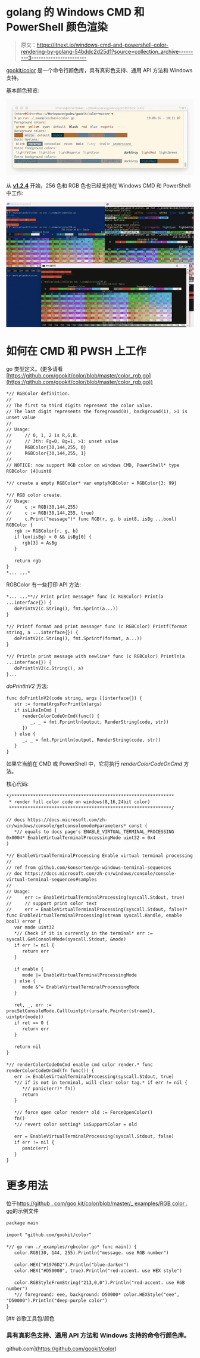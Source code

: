 # golang 的 Windows CMD 和 PowerShell 颜色渲染

> 原文：<https://itnext.io/windows-cmd-and-powershell-color-rendering-by-golang-54bddc2d25d1?source=collection_archive---------3----------------------->

[gookit/color](https://github.com/gookit/color) 是一个命令行颜色库，具有真彩色支持、通用 API 方法和 Windows 支持。

基本颜色预览:

![](img/b9fcaa94606121ae850758df69ecf33f.png)

从 [**v1.2.4**](https://github.com/gookit/color/releases/tag/v1.2.4) 开始，256 色和 RGB 色也已经支持在 Windows CMD 和 PowerShell 中工作:

![](img/10961a14812e4ad3e9dd8d1e17e3f44e.png)

# 如何在 CMD 和 PWSH 上工作

go 类型定义。(更多请看[https://github.com/gookit/color/blob/master/color_rgb.go](https://github.com/gookit/color/blob/master/color_rgb.go))

```
*// RGBColor definition.
//
// The first to third digits represent the color value.
// The last digit represents the foreground(0), background(1), >1 is unset value
//
// Usage:
//     // 0, 1, 2 is R,G,B.
//     // 3th: Fg=0, Bg=1, >1: unset value
//     RGBColor{30,144,255, 0}
//     RGBColor{30,144,255, 1}
//
// NOTICE: now support RGB color on windows CMD, PowerShell* type RGBColor [4]uint8

*// create a empty RGBColor* var emptyRGBColor = RGBColor{3: 99}

*// RGB color create.
// Usage:
//     c := RGB(30,144,255)
//     c := RGB(30,144,255, true)
//     c.Print("message")* func RGB(r, g, b uint8, isBg ...bool) RGBColor {
   rgb := RGBColor{r, g, b}
   if len(isBg) > 0 && isBg[0] {
      rgb[3] = AsBg
   }

   return rgb
}
*... ...*
```

RGBColor 有一些打印 API 方法:

```
*... ...**// Print print message* func (c RGBColor) Print(a ...interface{}) {
   doPrintV2(c.String(), fmt.Sprint(a...))
}

*// Printf format and print message* func (c RGBColor) Printf(format string, a ...interface{}) {
   doPrintV2(c.String(), fmt.Sprintf(format, a...))
}

*// Println print message with newline* func (c RGBColor) Println(a ...interface{}) {
   doPrintlnV2(c.String(), a)
}...
```

*doPrintlnV2* 方法:

```
func doPrintlnV2(code string, args []interface{}) {
   str := formatArgsForPrintln(args)
   if isLikeInCmd {
      renderColorCodeOnCmd(func() {
         _, _ = fmt.Fprintln(output, RenderString(code, str))
      })
   } else {
      _, _ = fmt.Fprintln(output, RenderString(code, str))
   }
}
```

如果它当前在 CMD 或 PowerShell 中，它将执行 *renderColorCodeOnCmd* 方法。

核心代码:

```
*/*************************************************************
 * render full color code on windows(8,16,24bit color)
 *************************************************************/

// docs https://docs.microsoft.com/zh-cn/windows/console/getconsolemode#parameters* const (
   *// equals to docs page's ENABLE_VIRTUAL_TERMINAL_PROCESSING 0x0004* EnableVirtualTerminalProcessingMode uint32 = 0x4
)

*// EnableVirtualTerminalProcessing Enable virtual terminal processing
//
// ref from github.com/konsorten/go-windows-terminal-sequences
// doc https://docs.microsoft.com/zh-cn/windows/console/console-virtual-terminal-sequences#samples
//
// Usage:
//     err := EnableVirtualTerminalProcessing(syscall.Stdout, true)
//     // support print color text
//     err = EnableVirtualTerminalProcessing(syscall.Stdout, false)* func EnableVirtualTerminalProcessing(stream syscall.Handle, enable bool) error {
   var mode uint32
   *// Check if it is currently in the terminal* err := syscall.GetConsoleMode(syscall.Stdout, &mode)
   if err != nil {
      return err
   }

   if enable {
      mode |= EnableVirtualTerminalProcessingMode
   } else {
      mode &^= EnableVirtualTerminalProcessingMode
   }

   ret, _, err := procSetConsoleMode.Call(uintptr(unsafe.Pointer(stream)), uintptr(mode))
   if ret == 0 {
      return err
   }

   return nil
}

*// renderColorCodeOnCmd enable cmd color render.* func renderColorCodeOnCmd(fn func()) {
   err := EnableVirtualTerminalProcessing(syscall.Stdout, true)
   *// if is not in terminal, will clear color tag.* if err != nil {
      *// panic(err)* fn()
      return
   }

   *// force open color render* old := ForceOpenColor()
   fn()
   *// revert color setting* isSupportColor = old

   err = EnableVirtualTerminalProcessing(syscall.Stdout, false)
   if err != nil {
      panic(err)
   }
}
```

# 更多用法

位于[https://github . com/goo kit/color/blob/master/_ examples/RGB color . go](https://github.com/gookit/color/blob/master/_examples/rgbcolor.go)的示例文件

```
package main

import "github.com/gookit/color"

*// go run ./_examples/rgbcolor.go* func main() {
   color.RGB(30, 144, 255).Println("message. use RGB number")

   color.HEX("#1976D2").Println("blue-darken")
   color.HEX("#D50000", true).Println("red-accent. use HEX style")

   color.RGBStyleFromString("213,0,0").Println("red-accent. use RGB number")
   *// foreground: eee, background: D50000* color.HEXStyle("eee", "D50000").Println("deep-purple color")
}
```

[](https://github.com/gookit/color) [## 谷歌工具包/颜色

### 具有真彩色支持、通用 API 方法和 Windows 支持的命令行颜色库。

github.com](https://github.com/gookit/color)